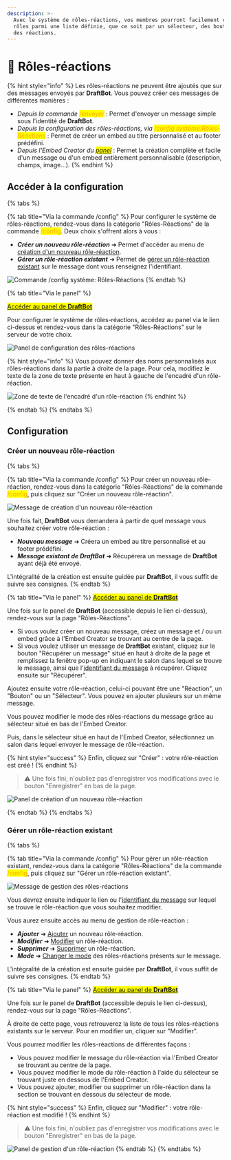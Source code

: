 ```yaml
---
description: >-
  Avec le système de rôles-réactions, vos membres pourront facilement choisir des
  rôles parmi une liste définie, que ce soit par un sélecteur, des boutons, ou
  des réactions.
---
```


# 🔘 Rôles-réactions

{% hint style="info" %}
Les rôles-réactions ne peuvent être ajoutés que sur des messages envoyés par **DraftBot**. Vous pouvez créer ces messages de différentes manières :
* *Depuis la commande <mark style="color:orange;">/envoyer</mark>* : Permet d'envoyer un message simple sous l'identité de **DraftBot**.
* *Depuis la configuration des rôles-réactions, via <mark style="color:orange;">/config système:Rôles-Réactions</mark>* : Permet de créer un embed au titre personnalisé et au footer prédéfini.
* *Depuis l'Embed Creator du <mark style="color:blue;">[panel](https://www.draftbot.fr/dashboard)</mark>* : Permet la création complète et facile d'un message ou d'un embed entièrement personnalisable (description, champs, image...).
{% endhint %}

## Accéder à la configuration
{% tabs %}

<!-- Depuis Discord -->
{% tab title="Via la commande /config" %}
Pour configurer le système de rôles-réactions, rendez-vous dans la catégorie "Rôles-Réactions" de la commande <mark style="color:orange;">/config</mark>. Deux choix s'offrent alors à vous :
* ***Créer un nouveau rôle-réaction*** ➜ Permet d'accéder au menu de [création d'un nouveau rôle-réaction](role-reactions.md#créer-un-nouveau-rôle-réaction).
* ***Gérer un rôle-réaction existant*** ➜ Permet de [gérer un rôle-réaction existant](role-reactions.md#gérer-un-rôle-réaction-existant) sur le message dont vous renseignez l'identifiant.

![Commande /config système: Rôles-Réactions](../../.gitbook/assets/rolereact/view.png)
{% endtab %}

<!-- Depuis le panel web -->
{% tab title="Via le panel" %}

<mark style="color:blue;">[Accéder au panel de **DraftBot**](https://draftbot.fr/dashboard)</mark>

Pour configurer le système de rôles-réactions, accédez au panel via le lien ci-dessus et rendez-vous dans la catégorie "Rôles-Réactions" sur le serveur de votre choix.

![Panel de configuration des rôles-réactions](../../.gitbook/assets/rolereact/dashboard.png)

{% hint style="info" %}
Vous pouvez donner des noms personnalisés aux rôles-réactions dans la partie à droite de la page. Pour cela, modifiez le texte de la zone de texte présente en haut à gauche de l'encadré d'un rôle-réaction.

![Zone de texte de l'encadré d'un rôle-réaction](../../.gitbook/assets/rolereact/dashboard_rename_rolereact.png)
{% endhint %}

{% endtab %}
{% endtabs %}

## Configuration

### Créer un nouveau rôle-réaction
{% tabs %}

<!-- Depuis Discord -->
{% tab title="Via la commande /config" %}
Pour créer un nouveau rôle-réaction, rendez-vous dans la catégorie "Rôles-Réactions" de la commande <mark style="color:orange;">/config</mark>, puis cliquez sur "Créer un nouveau rôle-réaction".

![Message de création d'un nouveau rôle-réaction](../../.gitbook/assets/rolereact/question.png)

Une fois fait, **DraftBot** vous demandera à partir de quel message vous souhaitez créer votre rôle-réaction :
* ***Nouveau message*** ➜ Créera un embed au titre personnalisé et au footer prédéfini.
* ***Message existant de DraftBot*** ➜ Récupérera un message de **DraftBot** ayant déjà été envoyé.

L'intégralité de la création est ensuite guidée par **DraftBot**, il vous suffit de suivre ses consignes.
{% endtab %}

<!-- Depuis le panel web -->
{% tab title="Via le panel" %}
<mark style="color:blue;">[Accéder au panel de **DraftBot**](https://draftbot.fr/dashboard)</mark>

Une fois sur le panel de **DraftBot** (accessible depuis le lien ci-dessus), rendez-vous sur la page "Rôles-Réactions".

* Si vous voulez créer un nouveau message, créez un message et / ou un embed grâce à l'Embed Creator se trouvant au centre de la page.
* Si vous voulez utiliser un message de **DraftBot** existant, cliquez sur le bouton "Récupérer un message" situé en haut à droite de la page et remplissez la fenêtre pop-up en indiquant le salon dans lequel se trouve le message, ainsi que l'[identifiant du message](../../autres/recuperer-un-identifiant.md#identifiant-dun-message) à récupérer. Cliquez ensuite sur "Récupérer".

Ajoutez ensuite votre rôle-réaction, celui-ci pouvant être une "Réaction", un "Bouton" ou un "Sélecteur". Vous pouvez en ajouter plusieurs sur un même message.

Vous pouvez modifier le mode des rôles-réactions du message grâce au sélecteur situé en bas de l'Embed Creator.

Puis, dans le sélecteur situé en haut de l'Embed Creator, sélectionnez un salon dans lequel envoyer le message de rôle-réaction.

{% hint style="success" %}
Enfin, cliquez sur "Créer" : votre rôle-réaction est créé !
{% endhint %}

> ⚠️ Une fois fini, n'oubliez pas d'enregistrer vos modifications avec le bouton "Enregistrer" en bas de la page.

![Panel de création d'un nouveau rôle-réaction](../../.gitbook/assets/rolereact/dashboard_creation.png)

{% endtab %}
{% endtabs %}

### Gérer un rôle-réaction existant
{% tabs %}

<!-- Depuis Discord -->
{% tab title="Via la commande /config" %}
Pour gérer un rôle-réaction existant, rendez-vous dans la catégorie "Rôles-Réactions" de la commande <mark style="color:orange;">/config</mark>, puis cliquez sur "Gérer un rôle-réaction existant".

![Message de gestion des rôles-réactions](../../.gitbook/assets/rolereact/gestion.png)

Vous devrez ensuite indiquer le lien ou l'[identifiant du message](../../autres/recuperer-un-identifiant.md#identifiant-dun-message) sur lequel se trouve le rôle-réaction que vous souhaitez modifier.

Vous aurez ensuite accès au menu de gestion de rôle-réaction :
* ***Ajouter*** ➜ [Ajouter](role-reactions.md#ajouter-un-nouveau-rôle-reaction) un nouveau rôle-réaction.
* ***Modifier*** ➜ [Modifier](role-reactions.md#modifier-un-rôle-réaction) un rôle-réaction.
* ***Supprimer*** ➜ [Supprimer](role-reactions.md#supprimer-un-rôle-réaction) un rôle-réaction.
* ***Mode*** ➜ [Changer le mode](role-reactions.md#changer-le-mode-du-message) des rôles-réactions présents sur le message.

L'intégralité de la création est ensuite guidée par **DraftBot**, il vous suffit de suivre ses consignes.
{% endtab %}

<!-- Depuis le panel web -->
{% tab title="Via le panel" %}
<mark style="color:blue;">[Accéder au panel de **DraftBot**](https://draftbot.fr/dashboard)</mark>

Une fois sur le panel de **DraftBot** (accessible depuis le lien ci-dessus), rendez-vous sur la page "Rôles-Réactions".

À droite de cette page, vous retrouverez la liste de tous les rôles-réactions existants sur le serveur. Pour en modifier un, cliquer sur "Modifier".

Vous pourrez modifier les rôles-réactions de différentes façons :
* Vous pouvez modifier le message du rôle-réaction via l'Embed Creator se trouvant au centre de la page.
* Vous pouvez modifier le mode du rôle-réaction à l'aide du sélecteur se trouvant juste en dessous de l'Embed Creator.
* Vous pouvez ajouter, modifier ou supprimer un rôle-réaction dans la section se trouvant en dessous du sélecteur de mode.

{% hint style="success" %}
Enfin, cliquez sur "Modifier" : votre rôle-réaction est modifié !
{% endhint %}

> ⚠️ Une fois fini, n'oubliez pas d'enregistrer vos modifications avec le bouton "Enregistrer" en bas de la page.

![Panel de gestion d'un rôle-réaction](../../.gitbook/assets/rolereact/dashboard_gestion.png)
{% endtab %}
{% endtabs %}